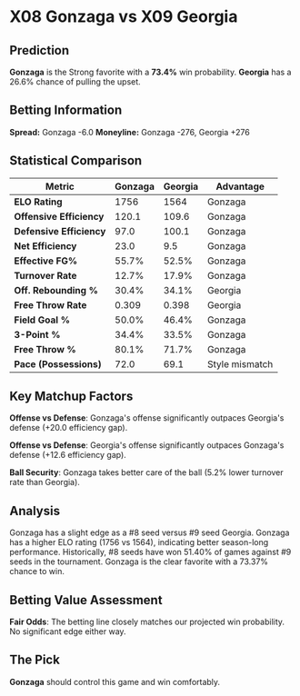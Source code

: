 # X08 Gonzaga vs X09 Georgia

## Prediction
**Gonzaga** is the Strong favorite with a **73.4%** win probability.
**Georgia** has a 26.6% chance of pulling the upset.

## Betting Information
**Spread:** Gonzaga -6.0
**Moneyline:** Gonzaga -276, Georgia +276

## Statistical Comparison

| Metric | Gonzaga | Georgia | Advantage |
|--------|-----------------|-----------------|----------|
| **ELO Rating** | 1756 | 1564 | Gonzaga |
| **Offensive Efficiency** | 120.1 | 109.6 | Gonzaga |
| **Defensive Efficiency** | 97.0 | 100.1 | Gonzaga |
| **Net Efficiency** | 23.0 | 9.5 | Gonzaga |
| **Effective FG%** | 55.7% | 52.5% | Gonzaga |
| **Turnover Rate** | 12.7% | 17.9% | Gonzaga |
| **Off. Rebounding %** | 30.4% | 34.1% | Georgia |
| **Free Throw Rate** | 0.309 | 0.398 | Georgia |
| **Field Goal %** | 50.0% | 46.4% | Gonzaga |
| **3-Point %** | 34.4% | 33.5% | Gonzaga |
| **Free Throw %** | 80.1% | 71.7% | Gonzaga |
| **Pace (Possessions)** | 72.0 | 69.1 | Style mismatch |

## Key Matchup Factors

**Offense vs Defense**: Gonzaga's offense significantly outpaces Georgia's defense (+20.0 efficiency gap).

**Offense vs Defense**: Georgia's offense significantly outpaces Gonzaga's defense (+12.6 efficiency gap).

**Ball Security**: Gonzaga takes better care of the ball (5.2% lower turnover rate than Georgia).

## Analysis

Gonzaga has a slight edge as a #8 seed versus #9 seed Georgia. Gonzaga has a higher ELO rating (1756 vs 1564), indicating better season-long performance. Historically, #8 seeds have won 51.40% of games against #9 seeds in the tournament. Gonzaga is the clear favorite with a 73.37% chance to win.

## Betting Value Assessment

**Fair Odds**: The betting line closely matches our projected win probability. No significant edge either way.

## The Pick

**Gonzaga** should control this game and win comfortably.

